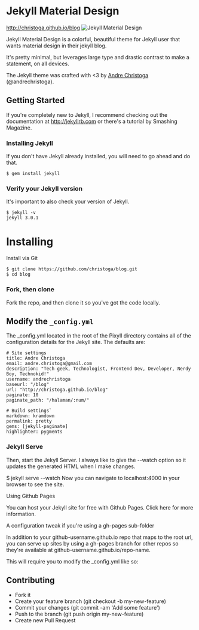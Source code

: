 Jekyll Material Design
======================
http://christoga.github.io/blog
<img src="img/preview.png" alt="Jekyll Material Design">

Jekyll Material Design is a colorful, beautiful theme for Jekyll user that wants material design in their jekyll blog. 

It's pretty minimal, but leverages large type and drastic contrast to make a statement, on all devices.

The Jekyll theme was crafted with <3 by [Andre Christoga](http://christoga.github.io) (@andrechristoga).

## Getting Started

If you're completely new to Jekyll, I recommend checking out the documentation at http://jekyllrb.com or there's a tutorial by Smashing Magazine.

### Installing Jekyll

If you don't have Jekyll already installed, you will need to go ahead and do that.
```
$ gem install jekyll
```

###  Verify your Jekyll version

It's important to also check your version of Jekyll.

```
$ jekyll -v
jekyll 3.0.1
```

# Installing
Install via Git

```
$ git clone https://github.com/christoga/blog.git
$ cd blog
```

### Fork, then clone

Fork the repo, and then clone it so you've got the code locally.

## Modify the `_config.yml`

The _config.yml located in the root of the Pixyll directory contains all of the configuration details for the Jekyll site. The defaults are:
```
# Site settings
title: Andre Christoga
email: andre.christoga@gmail.com
description: "Tech geek, Technologist, Frontend Dev, Developer, Nerdy Boy, Technokid!"
username: andrechristoga
baseurl: "/blog"
url: "http://christoga.github.io/blog"
paginate: 10
paginate_path: "/halaman/:num/"

# Build settings`
markdown: kramdown
permalink: pretty
gems: [jekyll-paginate]
highlighter: pygments

```
### Jekyll Serve

Then, start the Jekyll Server. I always like to give the --watch option so it updates the generated HTML when I make changes.

$ jekyll serve --watch
Now you can navigate to localhost:4000 in your browser to see the site.

Using Github Pages

You can host your Jekyll site for free with Github Pages. Click here for more information.

A configuration tweak if you're using a gh-pages sub-folder

In addition to your github-username.github.io repo that maps to the root url, you can serve up sites by using a gh-pages branch for other repos so they're available at github-username.github.io/repo-name.

This will require you to modify the _config.yml like so:

## Contributing

* Fork it
* Create your feature branch (git checkout -b my-new-feature)
* Commit your changes (git commit -am 'Add some feature')
* Push to the branch (git push origin my-new-feature)
* Create new Pull Request

